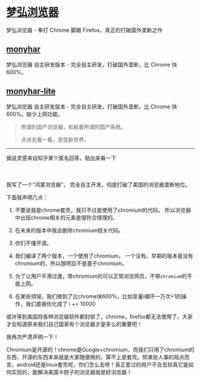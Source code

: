 # [**梦弘浏览器**](https://github.com/monyhar)
梦弘浏览器 - 拳打 Chrome 脚踢 Firefox，真正的打破国外垄断之作

## [monyhar](https://github.com/monyhar/monyhar)
梦弘浏览器 自主研发版本 - 完全自主研发，打破国外垄断，比 Chrome 快 600%。

## [monyhar-lite](https://github.com/monyhar/monyhar-lite)
梦弘浏览器 自主研发版本 - 完全自主研发，打破国外垄断，比 Chrome 快 600%。缺少上网功能。

> 所谓的国产浏览器，影射着所谓的国产系统。  
>
> 点进去看一看，发现新世界。

*****

据说灵感来自知乎某个匿名回答，贴出来看一下  
<br/>
<br/>
<br/>
我写了一个“鸿蒙浏览器”， 完全自主开发，彻底打破了美国的浏览器垄断地位。

下面我声明几点：

1. 不要说我是chrome套壳，我只不过是使用了chromium的代码， 所以浏览器中出现chrome相关的元素是很符合情理的。

2. 在未来的版本中我会删除chromium相关代码。

3. 你们不懂开源。

4. 我们编译了两个版本，一个使用了chromium， 一个没有。早期的版本是没有chromium的，所以狠明显不是基于chromium。

5. 为了让用户平滑过渡，带chromium的可以正常浏览网页，不带`chromium`的不能上网。

7. 在某些领域，我们做到了比chrome块600%，比如变量i循环一万次+1的操作，我们直接优化成了 i += 10000

或许等到美国将各种浏览器软件都封锁了，chrome，firefox都无法使用了，大家才会知道原来我们自己国家有个浏览器才是多么的重要吧！

我再次严肃声明一下！

Chromium是开源的！chrome是Google+chromium，而我们只用了chromium的东西，开源的东西本来就是大家随便用的，算不上是套壳。照某些人事的观点而言，android还是linux套壳呢，你们怎么去喷！真正爱过的用户不会去较真它是如何实现的，能解决美国卡脖子的浏览器就是好浏览器！
